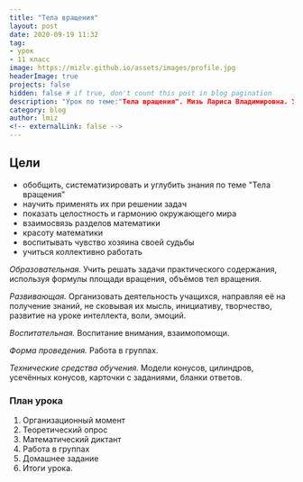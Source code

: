 ```yaml
---
title: "Тела вращения"
layout: post
date: 2020-09-19 11:32
tag: 
- урок
- 11 класс
image: https://mizlv.github.io/assets/images/profile.jpg
headerImage: true
projects: false
hidden: false # if true, don't count this post in blog pagination
description: "Урок по теме:"Тела вращения". Мизь Лариса Владимировна. Учитель математики высшей категории."
category: blog
author: lmiz
<!-- externalLink: false -->
---
```

## **Цели** 

* обобщить, систематизировать и углубить знания по теме "Тела вращения" 
* научить применять их при решении задач
* показать целостность и гармонию окружающего мира 
* взаимосвязь разделов математики
* красоту математики
* воспитывать чувство хозяина своей судьбы 
* учиться коллективно работать

*Образовательная.* Учить решать задачи практического содержания,  используя формулы  площади вращения, объёмов тел вращения. 

*Развивающая.* Организовать деятельность учащихся, направляя её на получение знаний, не сковывая их мысль, инициативу, творчество, развитие на уроке интеллекта, воли, эмоций. 

*Воспитательная.* Воспитание внимания, взаимопомощи. 

*Форма проведения.* Работа в группах. 

*Технические средства обучения.* Модели конусов, цилиндров, усечённых конусов, карточки с заданиями, бланки ответов. 

### **План урока** 
1.	Организационный момент 
2.	Теоретический опрос 
3.	Математический диктант 
4.	Работа в группах
5.	Домашнее задание 
6.	Итоги урока. 

